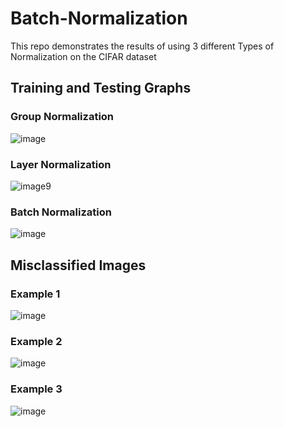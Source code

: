 # Batch-Normalization
This repo demonstrates the results of  using 3 different Types of Normalization on the CIFAR dataset

## Training and Testing Graphs

### Group Normalization
![image](https://github.com/iris-kurapaty/Batch-Normalization/assets/52544352/71183b39-951b-4a1f-a596-c22f2bc9a1d4)

### Layer Normalization
![image](https://github.com/iris-kurapaty/Batch-Normalization/assets/52544352/cf5c359b-7708-4a2d-9e6d-182ba93255ed)9

### Batch Normalization

![image](https://github.com/iris-kurapaty/Batch-Normalization/assets/52544352/3ccdbb7d-2c20-4677-9c4a-4ead7c3d5870)


## Misclassified Images

### Example 1
![image](https://github.com/iris-kurapaty/Batch-Normalization/assets/52544352/d4522945-5809-4fe8-a557-38c733194f06)

### Example 2
![image](https://github.com/iris-kurapaty/Batch-Normalization/assets/52544352/dc4e2f5a-f8d7-4a6a-9c34-c156f7b12ecd)

### Example 3
![image](https://github.com/iris-kurapaty/Batch-Normalization/assets/52544352/844128f8-2564-4c61-9a45-8f467a31c64e)


